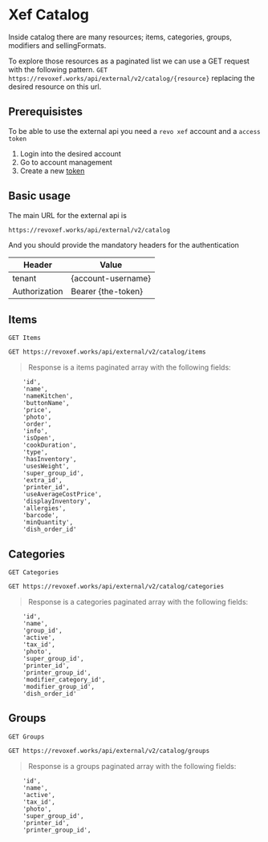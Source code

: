 # Xef Catalog
Inside catalog there are many resources; items, categories, groups, modifiers and sellingFormats.

To explore those resources as a paginated list we can use a GET request with the following pattern. `GET https://revoxef.works/api/external/v2/catalog/{resource}` replacing the desired resource on this url. 

## Prerequisistes
To be able to use the external api you need a `revo xef` account and a `access token`

1. Login into the desired account
2. Go to account management
3. Create a new [token](https://revoxef.works/account/tokens)


## Basic usage
The main URL for the external api is

`https://revoxef.works/api/external/v2/catalog`

And you should provide the mandatory headers for the authentication


Header        | Value
--------------|----------
tenant        | {account-username}
Authorization | Bearer {the-token}


## Items

`GET Items`

```sh
GET https://revoxef.works/api/external/v2/catalog/items
```

> Response is a items paginated array with the following fields:

```
    'id',
    'name',
    'nameKitchen',
    'buttonName',
    'price',
    'photo',
    'order',
    'info',
    'isOpen',
    'cookDuration',
    'type',
    'hasInventory',
    'usesWeight',
    'super_group_id',
    'extra_id',
    'printer_id',
    'useAverageCostPrice',
    'displayInventory',
    'allergies',
    'barcode',
    'minQuantity',
    'dish_order_id'
```


## Categories

`GET Categories`

```sh
GET https://revoxef.works/api/external/v2/catalog/categories
```

> Response is a categories paginated array with the following fields:

```
    'id',
    'name',
    'group_id',
    'active',
    'tax_id',
    'photo',
    'super_group_id',
    'printer_id',
    'printer_group_id',
    'modifier_category_id',
    'modifier_group_id',
    'dish_order_id'
```

## Groups

`GET Groups`

```sh
GET https://revoxef.works/api/external/v2/catalog/groups
```

> Response is a groups paginated array with the following fields:

```
    'id',
    'name',
    'active',
    'tax_id',
    'photo',
    'super_group_id',
    'printer_id',
    'printer_group_id',
```
